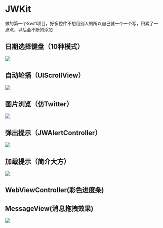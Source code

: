 # JWKit 
做的第一个Swift项目，好多控件不想用别人的所以自己就一个一个写，积累了一点点，以后会不断的添加
  
## 日期选择键盘（10种模式）
 ![](https://github.com/GitHubOfJW/JWKit/blob/master/showGif/JWPickerView.gif)
## 自动轮播（UIScrollView）
 ![](https://github.com/GitHubOfJW/JWKit/blob/master/showGif/JWAutoScrollView.gif)
## 图片浏览（仿Twitter）
 ![](https://github.com/GitHubOfJW/JWKit/blob/master/showGif/JWPhotoBrowserViewController.gif)
## 弹出提示（JWAlertController）
 ![](https://github.com/GitHubOfJW/JWKit/blob/master/showGif/JWAlertController.gif)
## 加载提示（简介大方）
 ![](https://github.com/GitHubOfJW/JWKit/blob/master/showGif/JWProgressHUD.gif)
## WebViewController(彩色进度条)
 
## MessageView(消息拖拽效果)
![](https://github.com/GitHubOfJW/JWKit/blob/master/showGif/JWMessageView.gif)


